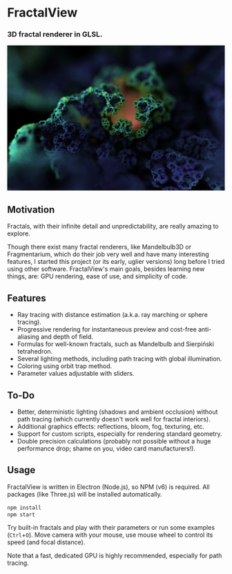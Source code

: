 FractalView
===========

### 3D fractal renderer in GLSL. ###

![image](img/roots.jpg)


Motivation
----------

Fractals, with their infinite detail and unpredictability, are really amazing to explore.

Though there exist many fractal renderers, like Mandelbulb3D or Fragmentarium,
which do their job very well and have many interesting features,
I started this project (or its early, uglier versions)
long before I tried using other software.
FractalView's main goals, besides learning new things, are:
GPU rendering, ease of use, and simplicity of code.


Features
--------

* Ray tracing with distance estimation (a.k.a. ray marching or sphere tracing).
* Progressive rendering for instantaneous preview and cost-free anti-aliasing and depth of field.
* Formulas for well-known fractals, such as Mandelbulb and Sierpiński tetrahedron.
* Several lighting methods, including path tracing with global illumination.
* Coloring using orbit trap method.
* Parameter values adjustable with sliders.


To-Do
-----

* Better, deterministic lighting (shadows and ambient occlusion) without path tracing
  (which currently doesn't work well for fractal interiors).
* Additional graphics effects: reflections, bloom, fog, texturing, etc.
* Support for custom scripts, especially for rendering standard geometry.
* Double precision calculations (probably not possible without a huge performance drop;
  shame on you, video card manufacturers!).


Usage
-----

FractalView is written in Electron (Node.js), so NPM (v6) is required.
All packages (like Three.js) will be installed automatically.

```
npm install
npm start
```

Try built-in fractals and play with their parameters or run some examples (`Ctrl`+`O`).
Move camera with your mouse, use mouse wheel to control its speed (and focal distance).

Note that a fast, dedicated GPU is highly recommended, especially for path tracing.
